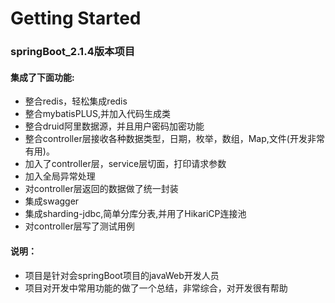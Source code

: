 # Getting Started

### springBoot_2.1.4版本项目
#### 集成了下面功能:
* 整合redis，轻松集成redis
* 整合mybatisPLUS,并加入代码生成类
* 整合druid阿里数据源，并且用户密码加密功能
* 整合controller层接收各种数据类型，日期，枚举，数组，Map,文件(开发非常有用)。
* 加入了controller层，service层切面，打印请求参数 
* 加入全局异常处理
* 对controller层返回的数据做了统一封装
* 集成swagger
* 集成sharding-jdbc,简单分库分表,并用了HikariCP连接池
* 对controller层写了测试用例

#### 说明：
* 项目是针对会springBoot项目的javaWeb开发人员
* 项目对开发中常用功能的做了一个总结，非常综合，对开发很有帮助

